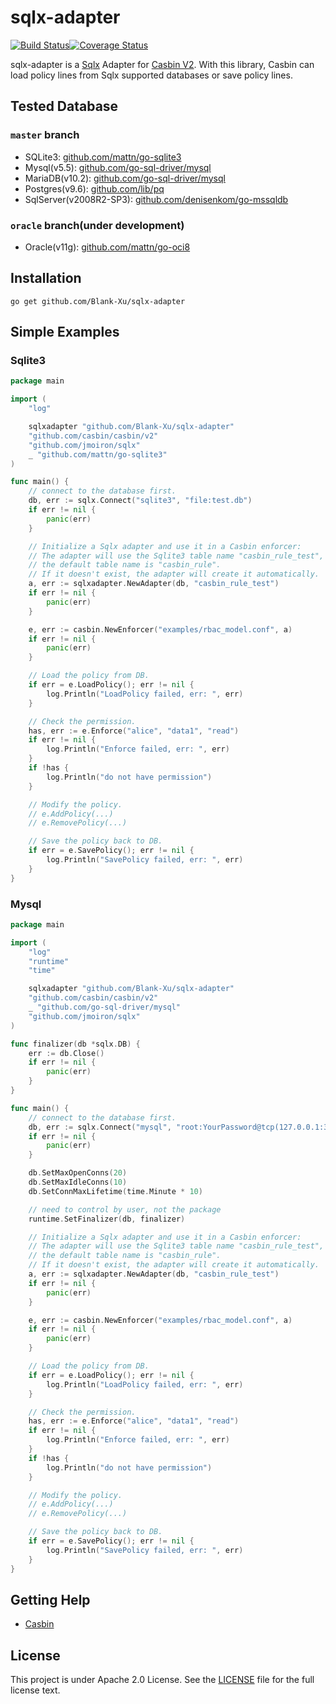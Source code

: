 # sqlx-adapter

[![Build Status](https://travis-ci.org/Blank-Xu/sqlx-adapter.svg?branch=master)](https://travis-ci.org/Blank-Xu/sqlx-adapter)[![Coverage Status](https://coveralls.io/repos/github/Blank-Xu/sqlx-adapter/badge.svg?branch=master)](https://coveralls.io/github/Blank-Xu/sqlx-adapter?branch=master)

sqlx-adapter is a [Sqlx](https://github.com/jmoiron/sqlx) Adapter for [Casbin V2](https://github.com/casbin/casbin/v2). 
With this library, Casbin can load policy lines from Sqlx supported databases or save policy lines.


## Tested Database
### `master` branch
- SQLite3: [github.com/mattn/go-sqlite3](https://github.com/mattn/go-sqlite3)
- Mysql(v5.5): [github.com/go-sql-driver/mysql](https://github.com/go-sql-driver/mysql)
- MariaDB(v10.2): [github.com/go-sql-driver/mysql](https://github.com/go-sql-driver/mysql)
- Postgres(v9.6): [github.com/lib/pq](https://github.com/lib/pq)
- SqlServer(v2008R2-SP3): [github.com/denisenkom/go-mssqldb](https://github.com/denisenkom/go-mssqldb)

### `oracle` branch(under development)
- Oracle(v11g): [github.com/mattn/go-oci8](https://github.com/mattn/go-oci8)


## Installation

    go get github.com/Blank-Xu/sqlx-adapter


## Simple Examples
### Sqlite3
```go
package main

import (
	"log"

	sqlxadapter "github.com/Blank-Xu/sqlx-adapter"
	"github.com/casbin/casbin/v2"
	"github.com/jmoiron/sqlx"
	_ "github.com/mattn/go-sqlite3"
)

func main() {
	// connect to the database first.
	db, err := sqlx.Connect("sqlite3", "file:test.db")
	if err != nil {
		panic(err)
	}

	// Initialize a Sqlx adapter and use it in a Casbin enforcer:
	// The adapter will use the Sqlite3 table name "casbin_rule_test",
	// the default table name is "casbin_rule".
	// If it doesn't exist, the adapter will create it automatically.
	a, err := sqlxadapter.NewAdapter(db, "casbin_rule_test")
	if err != nil {
		panic(err)
	}

	e, err := casbin.NewEnforcer("examples/rbac_model.conf", a)
	if err != nil {
		panic(err)
	}

	// Load the policy from DB.
	if err = e.LoadPolicy(); err != nil {
		log.Println("LoadPolicy failed, err: ", err)
	}

	// Check the permission.
	has, err := e.Enforce("alice", "data1", "read")
	if err != nil {
		log.Println("Enforce failed, err: ", err)
	}
	if !has {
		log.Println("do not have permission")
	}

	// Modify the policy.
	// e.AddPolicy(...)
	// e.RemovePolicy(...)

	// Save the policy back to DB.
	if err = e.SavePolicy(); err != nil {
		log.Println("SavePolicy failed, err: ", err)
	}
}
```

### Mysql

```go
package main

import (
	"log"
	"runtime"
	"time"

	sqlxadapter "github.com/Blank-Xu/sqlx-adapter"
	"github.com/casbin/casbin/v2"
	_ "github.com/go-sql-driver/mysql"
	"github.com/jmoiron/sqlx"
)

func finalizer(db *sqlx.DB) {
	err := db.Close()
	if err != nil {
		panic(err)
	}
}

func main() {
	// connect to the database first.
	db, err := sqlx.Connect("mysql", "root:YourPassword@tcp(127.0.0.1:3306)/YourDBName")
	if err != nil {
		panic(err)
	}

	db.SetMaxOpenConns(20)
	db.SetMaxIdleConns(10)
	db.SetConnMaxLifetime(time.Minute * 10)

	// need to control by user, not the package
	runtime.SetFinalizer(db, finalizer)

	// Initialize a Sqlx adapter and use it in a Casbin enforcer:
	// The adapter will use the Sqlite3 table name "casbin_rule_test",
	// the default table name is "casbin_rule".
	// If it doesn't exist, the adapter will create it automatically.
	a, err := sqlxadapter.NewAdapter(db, "casbin_rule_test")
	if err != nil {
		panic(err)
	}

	e, err := casbin.NewEnforcer("examples/rbac_model.conf", a)
	if err != nil {
		panic(err)
	}

	// Load the policy from DB.
	if err = e.LoadPolicy(); err != nil {
		log.Println("LoadPolicy failed, err: ", err)
	}

	// Check the permission.
	has, err := e.Enforce("alice", "data1", "read")
	if err != nil {
		log.Println("Enforce failed, err: ", err)
	}
	if !has {
		log.Println("do not have permission")
	}

	// Modify the policy.
	// e.AddPolicy(...)
	// e.RemovePolicy(...)

	// Save the policy back to DB.
	if err = e.SavePolicy(); err != nil {
		log.Println("SavePolicy failed, err: ", err)
	}
}
```

## Getting Help

- [Casbin](https://github.com/casbin/casbin)


## License

This project is under Apache 2.0 License. See the [LICENSE](LICENSE) file for the full license text.
